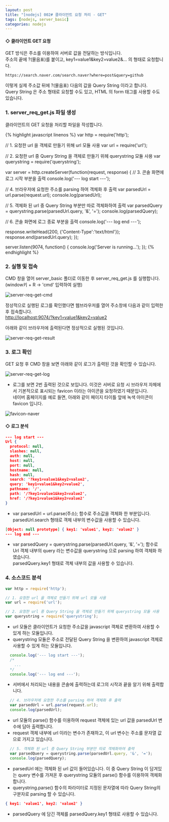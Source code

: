 ```yaml
---
layout: post
title: "[nodejs] 002# 클라이언트 요청 처리 - GET"
tags: [nodejs, server_basic]
categories: nodejs
---
```


#### ◇ 클라이언트 GET 요청  
GET 방식은 주소를 이용하여 서버로 값을 전달하는 방식입니다.  
주소의 끝에 ?(물음표)를 붙이고, key1=value1&key2=value2&... 의 형태로 요청합니다.  

```
https://search.naver.com/search.naver?where=post&query=github
```

이렇게 실제 주소값 뒤에 ?(물음표) 다음의 값을 Query String 이라고 합니다.  
Query String 은 주소 형태로 요청할 수도 있고, HTML 의 form 태그를 사용할 수도 있습니다.  


### 1. server_req_get.js 파일 생성  

클라이언트의 GET 요청을 처리할 파일을 작성합니다.  

{% highlight javascript linenos %}
var http = require('http');

// 1. 요청한 url 을 객체로 만들기 위해 url 모듈 사용
var url = require('url');

// 2. 요청한 url 중 Query String 을 객체로 만들기 위헤 querystring 모듈 사용
var querystring = require('querystring');

var server = http.createServer(function(request, response) {
  // 3. 콘솔 화면에 로그 시작 부분을 출력
  console.log('--- log start ---');

  // 4. 브라우저에 요청한 주소를 parsing 하여 객체화 후 출력
  var parsedUrl = url.parse(request.url);
  console.log(parsedUrl);

  // 5. 객체화 된 url 중 Query String 부분만 따로 객체화하여 출력
  var parsedQuery = querystring.parse(parsedUrl.query, '&', '=');
  console.log(parsedQuery);

  // 6. 콘솔 화면에 로그 종료 부분을 출력
  console.log('--- log end ---');

  response.writeHead(200, {'Content-Type':'text/html'});
  response.end(parsedUrl.query);
});

server.listen(9074, function() {
  console.log('Server is running...');
});
{% endhighlight %}

### 2. 실행 및 접속  
CMD 창을 열어 server_basic 폴더로 이동한 후 server_req_get.js 를 실행합니다.  
(window키 + R → 'cmd' 입력하여 실행)  

![server-req-get-cmd](https://drive.google.com/uc?id=1DZK88w0qtEYKLbc2250MmL9_PwY1x4pP)  

정상적으로 실행된 로그를 확인했다면 웹브라우저를 열어 주소창에 다음과 같이 입력한 후 접속합니다.  
[http://localhost:9074/?key1=value1&key2=value2](http://localhost:9074/?key1=value1&key2=value2)  

아래와 같이 브라우저에 출력된다면 정상적으로 실행된 것입니다.  

![server-req-get-result](https://drive.google.com/uc?id=1CkvEa8Ifba6ygGQJcOI6LfCFq7P2WZBM)  


### 3. 로그 확인  
GET 요청 후 CMD 창을 보면 아래와 같이 로그가 출력된 것을 확인할 수 있습니다.  

![server-req-get-log](https://drive.google.com/uc?id=1DeGqgRSIelnxPzdGYudeS_mso_4apwP2)  

- 로그를 보면 2번 출력된 것으로 보입니다. 이것은 서버로 요청 시 브라우저 자체에서 기본적으로 표시되는 favicon 이라는 아이콘을 요청하였기 때문입니다.  
네이버 홈페이지를 예로 들면, 아래와 같이 페이지 타이틀 앞에 녹색 아이콘이 favicon 입니다.  

![favicon-naver](https://drive.google.com/uc?id=1cA7XoZa7GoQ4VFW6P5Xq1hmLxBBiHcyj)  

#### ◇ 로그 분석  

```json
--- log start ---
Url {
  protocol: null,
  slashes: null,
  auth: null,
  host: null,
  port: null,
  hostname: null,
  hash: null,
  search: '?key1=value1&key2=value2',
  query: 'key1=value1&key2=value2',
  pathname: '/',
  path: '/?key1=value1&key2=value2',
  href: '/?key1=value1&key2=value2'
}
```

- var parsedUrl = url.parse(주소); 함수로 주소값을 객체화 한 부분입니다.  
parsedUrl.search 형태로 객체 내부의 변수값을 사용할 수 있습니다.  

```json
[Object: null prototype] { key1: 'value1', key2: 'value2' }
--- log end ---
```

- var parsedQuery = querystring.parse(parsedUrl.query, '&', '='); 함수로  
Url 객체 내부의 query 라는 변수값을 querystring 으로 parsing 하여 객체화 하였습니다.  
parsedQuery.key1 형태로 객체 내부의 값을 사용할 수 있습니다.  


### 4. 소스코드 분석  

```javascript
var http = require('http');

// 1. 요청한 url 을 객체로 만들기 위해 url 모듈 사용
var url = require('url');

// 2. 요청한 url 중 Query String 을 객체로 만들기 위헤 querystring 모듈 사용
var querystring = require('querystring');
```

- url 모듈은 클라이언트가 요청한 주소값을 javascript 객체로 변환하여 사용할 수 있게 하는 모듈입니다.  
- querystring 모듈은 주소로 전달된 Query String 을 변환하여 javascript 객체로 사용할 수 있게 하는 모듈입니다.  

```javascript
  console.log('--- log start ---');
  /*
  	...
  */
  console.log('--- log end ---');
```

- 서버에서 처리되는 내용을 콘솔에 출력하는데 로그의 시작과 끝을 알기 위해 출력합니다.  


```javascript
  // 4. 브라우저에 요청한 주소를 parsing 하여 객체화 후 출력
  var parsedUrl = url.parse(request.url);
  console.log(parsedUrl);
```

- url 모듈의 parse() 함수를 이용하여 request 객체에 있는 url 값을 parsedUrl 변수에 담아 출력합니다.  
- request 객체 내부에 url 이라는 변수가 존재하고, 이 url 변수는 주소를 문자열 값으로 가지고 있습니다.  


```javascript
  // 5. 객체화 된 url 중 Query String 부분만 따로 객체화하여 출력
  var parsedQuery = querystring.parse(parsedUrl.query, '&', '=');
  console.log(parsedQuery);
```

- parsedUrl 에는 객체화 된 url 값이 들어있습니다. 이 중 Query String 이 담겨있는 query 변수를 가져온 후 querystring 모듈의 parse() 함수를 이용하여 객체화 합니다.  
- querystring.parse() 함수의 파라미터로 지정된 문자열에 따라 Query String의 구분자로 parsing 할 수 있습니다.  


```json
{ key1: 'value1', key2: 'value2' }
```

- parsedQuery 에 담긴 객체를 parsedQuery.key1 형태로 사용할 수 있습니다.  
